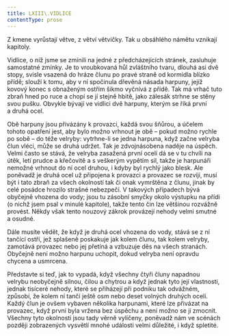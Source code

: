 ```yaml
---
title: LXIII\.VIDLICE
contentType: prose
---
```


<section>

Z kmene vyrůstají větve, z větví větvičky. Tak u obsáhlého námětu vznikají kapitoly.

Vidlice, o níž jsme se zmínili na jedné z předcházejících stránek, zasluhuje samostatné zmínky. Je to vroubkovaná hůl zvláštního tvaru, dlouhá asi dvě stopy, svisle vsazená do hráze člunu po pravé straně od kormidla blízko přídě; slouží k tomu, aby v ní spočinula dřevěná násada harpuny, jejíž kovový konec s obnaženým ostřím šikmo vyčnívá z přídě. Tak má vrhač tuto zbraň hned po ruce a chopí se jí stejně hbitě, jako zálesák strhne se stěny svou pušku. Obvykle bývají ve vidlici dvě harpuny, kterým se říká první a druhá ocel.

Obě harpuny jsou přivázány k provazci, každá svou šňůrou, a účelem tohoto opatření jest, aby bylo možno vrhnout je obě – pokud možno rychle po sobě – do téže velryby: vytrhne-li se jedna harpuna, když začne velryba člun vléci, může se druhá udržet. Tak je zdvojnásobena naděje na úspěch. Velmi často se stává, že velryba zasažená první ocelí dá se v tu chvíli na útěk, letí prudce a křečovitě a s veškerým vypětím sil, takže je harpunáři nemožné vrhnout do ní ocel druhou, i kdyby byl rychlý jako blesk. Ale poněvadž je druhá ocel už připojena k provazci a provazec se rozvíjí, musí být i tato zbraň za všech okolností tak či onak vymrštěna z člunu, jinak by celé posádce hrozilo strašné nebezpečí. V takových případech bývá obyčejně vhozena do vody; jsou tu zásobní smyčky okolo výstupku na přídi (o nichž jsem psal v minulé kapitole), takže tento čin lze většinou rozvážně provést. Někdy však tento nouzový zákrok provázejí nehody velmi smutné a osudné.

Dále musíte vědět, že když je druhá ocel vhozena do vody, stává se z ní tančící ostří, jež splašeně poskakuje jak kolem člunu, tak kolem velryby, zamotává provazec nebo jej přetíná a vzbuzuje děs na všech stranách. Obyčejně není možno harpunu uchopit, dokud velryba není opravdu chycena a usmrcena.

Představte si teď, jak to vypadá, když všechny čtyři čluny napadnou velrybu neobyčejně silnou, čilou a chytrou a když jednak tyto její vlastnosti, jednak tisíceré nehody, které se přiházejí při podniku tak odvážném, způsobí, že kolem ní tančí ještě osm nebo deset volných druhých ocelí. Každý člun je ovšem vybaven několika harpunami, které lze přivázat na provazec, když první byla vržena bez úspěchu a není možno se jí zmocnit. Všechny tyto okolnosti jsou tady věrně vylíčeny, poněvadž nám ve scénách později zobrazených vysvětlí mnohé události velmi důležité, i když spletité.

</section>

